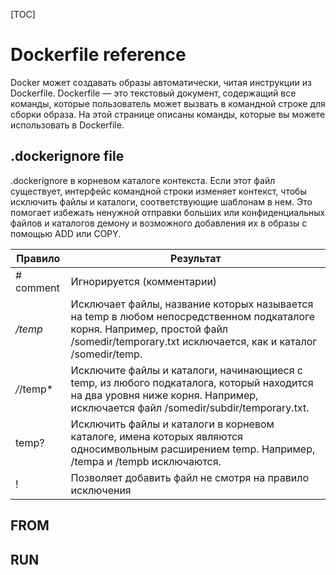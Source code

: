 [TOC]

# Dockerfile reference

Docker может создавать образы автоматически, читая инструкции из Dockerfile. Dockerfile — это текстовый документ, содержащий все команды, которые пользователь может вызвать в командной строке для сборки образа. На этой странице описаны команды, которые вы можете использовать в Dockerfile.



## .dockerignore file

.dockerignore в корневом каталоге контекста. Если этот файл существует, интерфейс командной строки изменяет контекст, чтобы исключить файлы и каталоги, соответствующие шаблонам в нем. Это помогает избежать ненужной отправки больших или конфиденциальных файлов и каталогов демону и возможного добавления их в образы с помощью ADD или COPY.

| Правило | Результат |
|----|----|
| # comment | Игнорируется (комментарии) |
| */temp* | Исключает файлы, название которых называется на temp в любом непосредственном подкаталоге корня. Например, простой файл /somedir/temporary.txt исключается, как и каталог /somedir/temp. |
| */*/temp* | Исключите файлы и каталоги, начинающиеся с temp, из любого подкаталога, который находится на два уровня ниже корня. Например, исключается файл /somedir/subdir/temporary.txt. |
| temp? | Исключить файлы и каталоги в корневом каталоге, имена которых являются односимвольным расширением temp. Например, /tempa и /tempb исключаются. |
| ! | Позволяет добавить файл не смотря на правило исключения |

## FROM

## RUN



